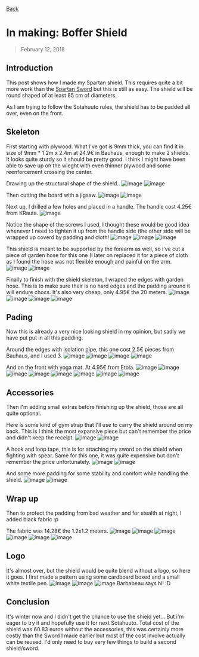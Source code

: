 [Back](index)

# In making: Boffer Shield
> February 12, 2018

## Introduction
This post shows how I made my Spartan shield. This requires quite a bit more work than the [Spartan Sword](first_boffer_sword.md) but this is still as easy.
The shield will be round shaped of at least 85 cm of diameters.

As I am trying to follow the Sotahuuto rules, the shield has to be padded all over, even on the front.



## Skeleton
First starting with plywood. What I've got is 9mm thick, you can find it in size of 9mm * 1.2m x 2.4m at 24.9€ in Bauhaus, enough to make 2 shields. It looks quite sturdy so it should be pretty good. I think I might have been able to save up on the wieght with even thinner plywood and some reenforcement crossing the center.

Drawing up the structural shape of the shield..
![image](/img/shield/IMG_3061.jpg)
![image](/img/shield/IMG_3065.jpg)

Then cutting the board with a jigsaw.
![image](/img/shield/IMG_3066.jpg)
![image](/img/shield/IMG_3072.jpg)

Next up, I drilled a few holes and placed in a handle. The handle cost 4.25€ from KRauta.
![image](/img/shield/IMG_3073.jpg)

Notice the shape of the screws I used, I thought these would be good idea whenever I need to tighten it up from the handle side (the other side will be wrapped up coverd by padding and cloth!
![image](/img/shield/IMG_3075.jpg)
![image](/img/shield/IMG_3076.jpg)
![image](/img/shield/IMG_3080.jpg)

This shield is meant to be supported by the forearm as well, so i've cut a piece of garden hose for this one (I later on replaced it for a piece of cloth as I found the hose was not flexible enough and painful on the arm.
![image](/img/shield/IMG_3082.jpg)
![image](/img/shield/IMG_3083.jpg)

Finally to finish with the shield skeleton, I wraped the edges with garden hose. This is to make sure their is no hard edges and the padding around it will endure chocs. It's also very cheap, only 4.95€ the 20 meters.
![image](/img/shield/IMG_3085.jpg)
![image](/img/shield/IMG_3086.jpg)
![image](/img/shield/IMG_3087.jpg)
![image](/img/shield/IMG_3088.jpg)

## Pading
Now this is already a very nice looking shield in my opinion, but sadly we have put put in all this padding.

Around the edges with isolation pipe, this one cost 2.5€ pieces from Bauhaus, and I used 3.
![image](/img/shield/IMG_3089.jpg)
![image](/img/shield/IMG_3090.jpg)
![image](/img/shield/IMG_3091.jpg)
![image](/img/shield/IMG_3092.jpg)

And on the front with yoga mat. At 4.95€ from Etola.
![image](/img/shield/IMG_3141.JPG)
![image](/img/shield/IMG_3142.JPG)
![image](/img/shield/IMG_3143.JPG)
![image](/img/shield/IMG_3144.JPG)
![image](/img/shield/IMG_3145.JPG)
![image](/img/shield/IMG_3146.JPG)
![image](/img/shield/IMG_3147.JPG)
![image](/img/shield/IMG_3148.JPG)

## Accessories
Then I'm adding small extras before finishing up the shield, those are all quite optional.

Here is some kind of gym strap that I'll use to carry the shield around on my back. This is I think the most expansive piece but can't remember the price and didn't keep the receipt.
![image](/img/shield/IMG_3103.jpg)
![image](/img/shield/IMG_3135.JPG)

A hook and loop tape, this is for attaching my sword on the shield when fighting with spear. Same for this one, it was quite expensive but don't remember the price unfortunately.
![image](/img/shield/IMG_3136.JPG)
![image](/img/shield/IMG_3137.JPG)

And some more padding for some stability and comfort while handling the shield.
![image](/img/shield/IMG_3138.JPG)
![image](/img/shield/IMG_3139.JPG)


## Wrap up
Then to protect the padding from bad weather and for stealth at night, I added black fabric :p

The fabric was 14.28€ the 1.2x1.2 meters.
![image](/img/shield/IMG_3149.JPG)
![image](/img/shield/IMG_3150.JPG)
![image](/img/shield/IMG_3151.JPG)
![image](/img/shield/IMG_3154.JPG)
![image](/img/shield/IMG_3160.JPG)
![image](/img/shield/IMG_3159.JPG)


## Logo
It's almost over, but the shield would be quite blend without a logo, so here it goes. I first made a pattern using some cardboard boxed and a small white textile pen.
![image](/img/shield/IMG_3568.JPG)
![image](/img/shield/IMG_3570.JPG)
![image](/img/shield/IMG_3571.JPG)
Barbabeau says hi! :D

## Conclusion
It's winter now and I didn't get the chance to use the shield yet... But i'm eager to try it and hopefully use it for next Sotahuuto.
Total cost of the shield was 60.83 euros without the accessories, this was certainly more costly than the Sword I made earlier but most of the cost involve actually can be reused. I'd only need to buy very few things to build a second shield/sword.